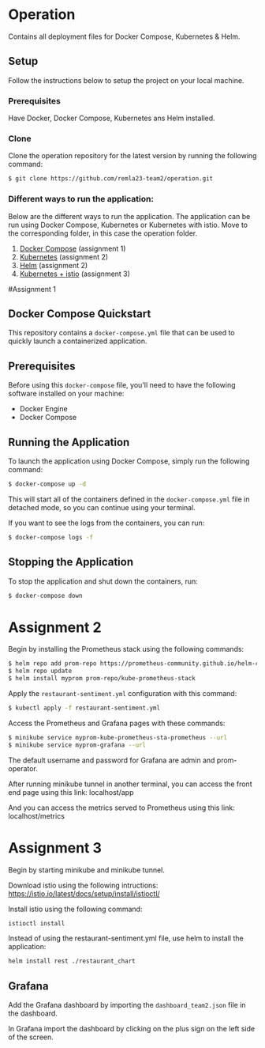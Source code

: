 # Operation
Contains all deployment files for Docker Compose, Kubernetes &amp; Helm.

## Setup
Follow the instructions below to setup the project on your local machine.

### Prerequisites
Have Docker, Docker Compose, Kubernetes ans Helm installed.

### Clone
Clone the operation repository for the latest version by running the following command:
```bash
$ git clone https://github.com/remla23-team2/operation.git
```

### Different ways to run the application:
Below are the different ways to run the application. The application can be run using Docker Compose, Kubernetes or Kubernetes with istio. Move to the corresponding folder, in this case the operation folder.

1. [Docker Compose](#docker-compose) (assignment 1)
2. [Kubernetes](#kubernetes) (assignment 2)
3. [Helm](#helm) (assignment 2)
4. [Kubernetes + istio](#istio) (assignment 3)

#Assignment 1
## Docker Compose Quickstart

This repository contains a `docker-compose.yml` file that can be used to quickly launch a containerized application.

## Prerequisites

Before using this `docker-compose` file, you'll need to have the following software installed on your machine:

- Docker Engine
- Docker Compose

## Running the Application

To launch the application using Docker Compose, simply run the following command:

```sh
$ docker-compose up -d
```

This will start all of the containers defined in the `docker-compose.yml` file in detached mode, so you can continue using your terminal.

If you want to see the logs from the containers, you can run:

```sh
$ docker-compose logs -f
```

## Stopping the Application

To stop the application and shut down the containers, run:

```sh
$ docker-compose down
```
# Assignment 2

Begin by installing the Prometheus stack using the following commands:

```sh
$ helm repo add prom-repo https://prometheus-community.github.io/helm-charts
$ helm repo update
$ helm install myprom prom-repo/kube-prometheus-stack
```

Apply the `restaurant-sentiment.yml` configuration with this command:

```sh
$ kubectl apply -f restaurant-sentiment.yml
```

Access the Prometheus and Grafana pages with these commands:

```sh
$ minikube service myprom-kube-prometheus-sta-prometheus --url
$ minikube service myprom-grafana --url
```

The default username and password for Grafana are admin and prom-operator.

After running minikube tunnel in another terminal, you can access the front end page using this link: localhost/app

And you can access the metrics served to Prometheus using this link: localhost/metrics

# Assignment 3

 Begin by starting minikube and minikube tunnel.

Download istio using the following intructions: https://istio.io/latest/docs/setup/install/istioctl/

Install istio using the following command:

```sh
istioctl install
```

Instead of using the restaurant-sentiment.yml file, use helm to install the application:

```sh
helm install rest ./restaurant_chart 
```


## Grafana

Add the Grafana dashboard by importing the `dashboard_team2.json` file in the dashboard.

In Grafana import the dashboard by clicking on the plus sign on the left side of the screen.

